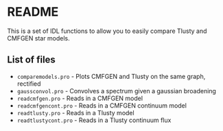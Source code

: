 README
======
This is a set of IDL functions to allow you to easily compare Tlusty and CMFGEN star models.

List of files
-------------
* `comparemodels.pro` - Plots CMFGEN and Tlusty on the same graph, rectified
* `gaussconvol.pro` - Convolves a spectrum given a gaussian broadening
* `readcmfgen.pro` - Reads in a CMFGEN model
* `readcmfgencont.pro` - Reads in a CMFGEN continuum model
* `readtlusty.pro` - Reads in a Tlusty model
* `readtlustycont.pro` - Reads in a Tlusty continuum flux
